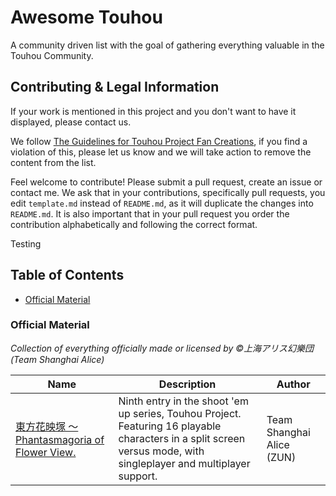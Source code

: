 # Awesome Touhou
A community driven list with the goal of gathering everything valuable in the Touhou Community.

## Contributing & Legal Information
If your work is mentioned in this project and you don't want to have it displayed, please contact us.

We follow [The Guidelines for Touhou Project Fan Creations](https://touhou-project.news/guidelines_en/), if you find a violation of this, please let us know and we will take action to remove the content from the list.

Feel welcome to contribute! Please submit a pull request, create an issue or contact me. 
We ask that in your contributions, specifically pull requests, you edit `template.md` instead of `README.md`, as it will duplicate the changes into `README.md`.
It is also important that in your pull request you order the contribution alphabetically and following the correct format.

Testing

## Table of Contents
- [Official Material](#official-material)

### Official Material
*Collection of everything officially made or licensed by ©上海アリス幻樂団 (Team Shanghai Alice)*

Name | Description | Author 
---- | ----------- | ------
[東方花映塚 ～ Phantasmagoria of Flower View.](https://store.steampowered.com/app/1420810/__Phantasmagoria_of_Flower_View/) | Ninth entry in the shoot 'em up series, Touhou Project. Featuring 16 playable characters in a split screen versus mode, with singleplayer and multiplayer support. | Team Shanghai Alice (ZUN)
